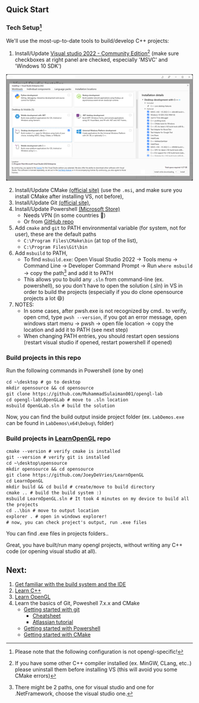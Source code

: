 ## Quick Start

### Tech Setup[^1]

We'll use the most-up-to-date tools to build/develop C++ projects:

1. Install/Update [Visual studio 2022 - Community Edition](https://visualstudio.microsoft.com/downloads/)[^2] (make sure checkboxes at right panel are checked, especially 'MSVC' and 'Windows 10 SDK')

![vs2022-installer-workloads](./../res/vs2022-installer-workloads.png)

2. Install/Update CMake [(official site)](https://cmake.org/download/) (use the `.msi`, and make sure you install CMake after installing VS, not before),
3. Install/Update Git [(official site)](https://git-scm.com/downloads),
4. Install/Update Powershell [(Microsoft Store)](https://apps.microsoft.com/store/detail/powershell/9MZ1SNWT0N5D)
    - Needs VPN (in some countries :thinking:)
    - Or from [GitHub repo](https://github.com/PowerShell/PowerShell/releases)
5. Add `cmake` and `git` to PATH environmental variable (for system, not for user), these are the default paths
    * `C:\Program Files\CMake\bin` (at top of the list),
    * `C:\Program Files\Git\bin`
6. Add `msbuild` to PATH,
    - To find `msbuild.exe`: Open Visual Studio 2022 -> Tools menu -> Command Line -> Developer Command Prompt -> Run `where msbuild` -> copy the path[^3] and add it to PATH
    - This allows you to build any `.sln` from command-line (ex. powershell), so you don't have to open the solution (.sln) in VS in order to build the projects (especially if you do clone opensource projects a lot :smile:)
7. NOTES:
    - In some cases, after pwsh.exe is not recognized by cmd.. to verify, open cmd, type `pwsh --version`, if you got an error message, open windows start menu -> pwsh -> open file location -> copy the location and add it to PATH (see next step)
    - When changing PATH entries, you should restart open sessions (restart visual studio if opened, restart powershell if opened)


### Build projects in this repo

Run the following commands in Powershell (one by one)

```
cd ~\desktop # go to desktop
mkdir opensource && cd opensource
git clone https://github.com/MuhammadSulaiman001/opengl-lab
cd opengl-lab\OpenGLab # move to .sln location
msbuild OpenGLab.sln # build the solution
```

Now, you can find the build output inside project folder (ex. `LabDemos.exe` can be found in `LabDemos\x64\Debug\` folder)

### Build projects in [LearnOpenGL](https://github.com/JoeyDeVries/LearnOpenGL) repo

```
cmake --version # verify cmake is installed
git --version # verify git is installed
cd ~\desktop\opensource
mkdir opensource && cd opensource
git clone https://github.com/JoeyDeVries/LearnOpenGL
cd LearnOpenGL
mkdir build && cd build # create/move to build directory
cmake .. # build the build system :)
msbuild LearnOpenGL.sln # It took 4 minutes on my device to build all the projects
cd ..\bin # move to output location
explorer . # open in windows explorer!
# now, you can check project's output, run .exe files
```

You can find .exe files in projects folders..

Great, you have built/run many opengl projects, without writing any C++ code (or opening visual studio at all).

## Next:

1. [Get familiar with the build system and the IDE](https://learn.microsoft.com/en-us/cpp/build/projects-and-build-systems-cpp?view=msvc-170)
2. [Learn C++](https://learn.microsoft.com/en-us/cpp/cpp/?view=msvc-170)
2. [Learn OpenGL](https://learnopengl.com/Introduction)
3. Learn the basics of Git, Poweshell 7.x.x and CMake
    - [Getting started with git](https://git-scm.com/book/en/v2)
        - [Cheatsheet](https://training.github.com/downloads/github-git-cheat-sheet/)
        - [Atlassian tutorial](https://www.atlassian.com/git/tutorials/)
    - [Getting started with Powershell](https://learn.microsoft.com/en-us/powershell/scripting/learn/ps101/01-getting-started?view=powershell-7.3)
    - [Getting started with CMake](https://cmake.org/cmake/help/latest/guide/tutorial/A%20Basic%20Starting%20Point.html)


[^1]: Please note that the following configuration is not opengl-specific!
[^2]: If you have some other C++ compiler installed (ex. MinGW, CLang, etc..) please uninstall them before installing VS (this will avoid you some CMake errors)
[^3]: There might be 2 paths, one for visual studio and one for .NetFramework, choose the visual studio one.
